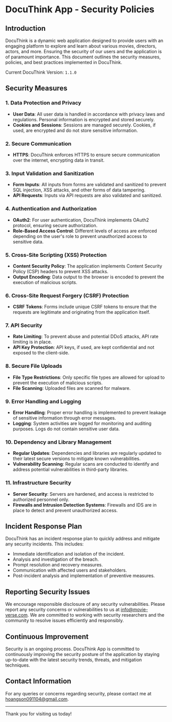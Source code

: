 # DocuThink App - Security Policies

## Introduction

DocuThink is a dynamic web application designed to provide users with an engaging platform to explore and learn about various movies, directors, actors, and more. Ensuring the security of our users and the application is of paramount importance. This document outlines the security measures, policies, and best practices implemented in DocuThink.

Current DocuThink Version: `1.1.0`

## Security Measures

### 1. Data Protection and Privacy

- **User Data**: All user data is handled in accordance with privacy laws and regulations. Personal information is encrypted and stored securely.
- **Cookies and Sessions**: Sessions are managed securely. Cookies, if used, are encrypted and do not store sensitive information.

### 2. Secure Communication

- **HTTPS**: DocuThink enforces HTTPS to ensure secure communication over the internet, encrypting data in transit.

### 3. Input Validation and Sanitization

- **Form Inputs**: All inputs from forms are validated and sanitized to prevent SQL injection, XSS attacks, and other forms of data tampering.
- **API Requests**: Inputs via API requests are also validated and sanitized.

### 4. Authentication and Authorization

- **OAuth2**: For user authentication, DocuThink implements OAuth2 protocol, ensuring secure authorization.
- **Role-Based Access Control**: Different levels of access are enforced depending on the user's role to prevent unauthorized access to sensitive data.

### 5. Cross-Site Scripting (XSS) Protection

- **Content Security Policy**: The application implements Content Security Policy (CSP) headers to prevent XSS attacks.
- **Output Encoding**: Data output to the browser is encoded to prevent the execution of malicious scripts.

### 6. Cross-Site Request Forgery (CSRF) Protection

- **CSRF Tokens**: Forms include unique CSRF tokens to ensure that the requests are legitimate and originating from the application itself.

### 7. API Security

- **Rate Limiting**: To prevent abuse and potential DDoS attacks, API rate limiting is in place.
- **API Key Protection**: API keys, if used, are kept confidential and not exposed to the client-side.

### 8. Secure File Uploads

- **File Type Restrictions**: Only specific file types are allowed for upload to prevent the execution of malicious scripts.
- **File Scanning**: Uploaded files are scanned for malware.

### 9. Error Handling and Logging

- **Error Handling**: Proper error handling is implemented to prevent leakage of sensitive information through error messages.
- **Logging**: System activities are logged for monitoring and auditing purposes. Logs do not contain sensitive user data.

### 10. Dependency and Library Management

- **Regular Updates**: Dependencies and libraries are regularly updated to their latest secure versions to mitigate known vulnerabilities.
- **Vulnerability Scanning**: Regular scans are conducted to identify and address potential vulnerabilities in third-party libraries.

### 11. Infrastructure Security

- **Server Security**: Servers are hardened, and access is restricted to authorized personnel only.
- **Firewalls and Intrusion Detection Systems**: Firewalls and IDS are in place to detect and prevent unauthorized access.

## Incident Response Plan

DocuThink has an incident response plan to quickly address and mitigate any security incidents. This includes:

- Immediate identification and isolation of the incident.
- Analysis and investigation of the breach.
- Prompt resolution and recovery measures.
- Communication with affected users and stakeholders.
- Post-incident analysis and implementation of preventive measures.

## Reporting Security Issues

We encourage responsible disclosure of any security vulnerabilities. Please report any security concerns or vulnerabilities to us at [info@movie-verse.com](mailto:info@movie-verse.com). We are committed to working with security researchers and the community to resolve issues efficiently and responsibly.

## Continuous Improvement

Security is an ongoing process. DocuThink App is committed to continuously improving the security posture of the application by staying up-to-date with the latest security trends, threats, and mitigation techniques.

## Contact Information

For any queries or concerns regarding security, please contact me at [hoangson091104@gmail.com](mailto:hoangson091104@gmail.com).

---

Thank you for visiting us today!
